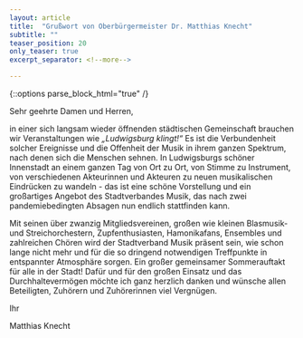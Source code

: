 ```yaml
---
layout: article
title:  "Grußwort von Oberbürgermeister Dr. Matthias Knecht"
subtitle: ""
teaser_position: 20
only_teaser: true
excerpt_separator: <!--more-->

---
```

{::options parse_block_html="true" /}
<div class="teaser">
Sehr geehrte Damen und Herren,

in einer sich langsam wieder öffnenden städtischen Gemeinschaft brauchen wir Veranstaltungen wie _„Ludwigsburg klingt!“_ Es ist die Verbundenheit solcher Ereignisse und die Offenheit der Musik in ihrem ganzen Spektrum, nach denen sich die Menschen sehnen. In Ludwigsburgs schöner Innenstadt an einem ganzen Tag von Ort zu Ort, von Stimme zu Instrument, von verschiedenen Akteurinnen und Akteuren zu neuen musikalischen Eindrücken zu wandeln - das ist eine schöne Vorstellung und ein großartiges Angebot des Stadtverbandes Musik, das nach zwei pandemiebedingten Absagen nun endlich stattfinden kann.

Mit seinen über zwanzig Mitgliedsvereinen, großen wie kleinen Blasmusik- und Streichorchestern, Zupfenthusiasten, Hamonikafans, Ensembles und zahlreichen Chören wird der Stadtverband Musik präsent sein, wie schon lange nicht mehr und für die so dringend notwendigen Treffpunkte in entspannter Atmosphäre sorgen. Ein großer gemeinsamer Sommerauftakt für alle in der Stadt! Dafür und für den großen Einsatz und das Durchhaltevermögen möchte ich ganz herzlich danken und wünsche allen Beteiligten, Zuhörern und Zuhörerinnen viel Vergnügen.

Ihr

Matthias Knecht
</div>
<!--more-->
